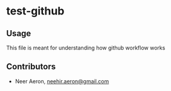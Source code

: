 # test-github

## Usage
This file is meant for understanding how github workflow works

## Contributors
+ Neer Aeron, neehir.aeron@gmail.com
